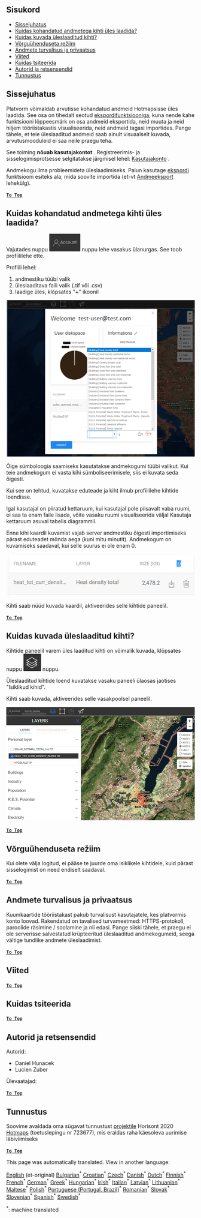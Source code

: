 <h2> Sisukord </h2><ul><li> <a href="#Introduction">Sissejuhatus</a> </li><li> <a href="#How-to-upload-a-layer-with-custom-data">Kuidas kohandatud andmetega kihti üles laadida?</a> </li><li> <a href="#How-to-display-an-uploaded-layer">Kuidas kuvada üleslaaditud kihti?</a> </li><li> <a href="#Offline-mode">Võrguühenduseta režiim</a> </li><li> <a href="#Data-security-and-privacy">Andmete turvalisus ja privaatsus</a> </li><li> <a href="#References">Viited</a> </li><li> <a href="#How-to-cite">Kuidas tsiteerida</a> </li><li> <a href="#Authors-and-reviewers">Autorid ja retsensendid</a> </li><li> <a href="#Acknowledgement">Tunnustus</a> </li></ul><h2> Sissejuhatus </h2><p> Platvorm võimaldab arvutisse kohandatud andmeid Hotmapsisse üles laadida. See osa on tihedalt seotud <a href="Data-export-functionalities">ekspordifunktsiooniga,</a> kuna nende kahe funktsiooni lõppeesmärk on osa andmeid eksportida, neid muuta ja neid hiljem tööriistakastis visualiseerida, neid andmeid tagasi importides. Pange tähele, et teie üleslaaditud andmeid saab ainult visuaalselt kuvada, arvutusmooduleid ei saa neile praegu teha. </p><p> See toiming <strong>nõuab kasutajakontot</strong> . Registreerimis- ja sisselogimisprotsesse selgitatakse järgmisel lehel: <a href="Introduction-to-user-interface#Connect">Kasutajakonto</a> . </p><p> Andmekogu ilma probleemideta üleslaadimiseks. Palun kasutage <a href="Data-export-functionalities">ekspordi</a> funktsiooni esiteks ala, mida soovite importida (et-vt <a href="Data-export-functionalities">Andmeeksport</a> lehekülg). </p><p><ins> <code><strong><a href="#table-of-contents">To Top</a></strong></code> </ins> </p><h2> Kuidas kohandatud andmetega kihti üles laadida? </h2><p> Vajutades nuppu <img alt="konto nuppu" src="images/account-btn.png"/> nuppu lehe vasakus ülanurgas. See toob profiililehe ette. </p><p> Profiili lehel: </p><ol><li> andmestiku tüübi valik </li><li> üleslaaditava faili valik (.tif või .csv) </li><li> laadige üles, klõpsates &quot;+&quot; ikoonil </li></ol><p><img alt="profiililehe üleslaadimine" src="images/profile-upload.png"/></p><p> Õige sümboloogia saamiseks kasutatakse andmekogumi tüübi valikut. Kui teie andmekogum ei vasta kihi sümboliseerimisele, siis ei kuvata seda õigesti. </p><p> Kui see on tehtud, kuvatakse eduteade ja kiht ilmub profiililehe kihtide loendisse. </p><p> Igal kasutajal on piiratud kettaruum, kui kasutajal pole piisavalt vaba ruumi, ei saa ta enam faile lisada, võite vasaku ruumi visualiseerida väljal Kasutaja kettaruum asuval tabelis diagrammil. </p><p> Enne kihi kaardil kuvamist vajab server andmestiku õigesti importimiseks pärast eduteadet mõnda aega (kuni mitu minutit). Andmekogum on kuvamiseks saadaval, kui selle suurus ei ole enam 0. </p><p><img alt="upload_complete" src="images/upload_complete.png"/></p><p> Kihti saab nüüd kuvada kaardil, aktiveerides selle kihtide paneelil. </p><p><ins> <code><strong><a href="#table-of-contents">To Top</a></strong></code> </ins> </p><h2> Kuidas kuvada üleslaaditud kihti? </h2><p> Kihtide paneelil varem üles laaditud kihti on võimalik kuvada, klõpsates nuppu <img alt="kihtide nupp" src="images/layers-btn.png"/> nuppu. </p><p> Üleslaaditud kihtide loend kuvatakse vasaku paneeli ülaosas jaotises &quot;Isiklikud kihid&quot;. </p><p> Kihti saab kuvada, aktiveerides selle vasakpoolsel paneelil. </p><p><img alt="laadige kuvakiht üles" src="images/upload-layers.png"/></p><p><ins> <code><strong><a href="#table-of-contents">To Top</a></strong></code> </ins> </p><h2> Võrguühenduseta režiim </h2><p> Kui olete välja logitud, ei pääse te juurde oma isiklikele kihtidele, kuid pärast sisselogimist on need endiselt saadaval. </p><p><ins> <code><strong><a href="#table-of-contents">To Top</a></strong></code> </ins> </p><h2> Andmete turvalisus ja privaatsus </h2><p> Kuumkaartide tööriistakast pakub turvalisust kasutajatele, kes platvormis konto loovad. Rakendatud on tavalised turvameetmed: HTTPS-protokoll, paroolide räsimine / soolamine ja nii edasi. Pange siiski tähele, et praegu ei ole serverisse salvestatud krüpteeritud üleslaaditud andmekogumeid, seega vältige tundlike andmete üleslaadimist. </p><p><ins> <code><strong><a href="#table-of-contents">To Top</a></strong></code> </ins> </p><h2> Viited </h2><p><ins> <code><strong><a href="#table-of-contents">To Top</a></strong></code> </ins> </p><h2> Kuidas tsiteerida </h2><p><ins> <code><strong><a href="#table-of-contents">To Top</a></strong></code> </ins> </p><h2> Autorid ja retsensendid </h2><p> Autorid: </p><ul><li> Daniel Hunacek </li><li> Lucien Zuber </li></ul><p> Ülevaatajad: </p><p><ins> <code><strong><a href="#table-of-contents">To Top</a></strong></code> </ins> </p><h2> Tunnustus </h2><p> Soovime avaldada oma sügavat tunnustust <a href="https://www.hotmaps-project.eu">projektile</a> Horisont 2020 <a href="https://www.hotmaps-project.eu">Hotmaps</a> (toetuslepingu nr 723677), mis eraldas raha käesoleva uurimise läbiviimiseks </p><p><ins> <code><strong><a href="#table-of-contents">To Top</a></strong></code> </ins> </p>

This page was automatically translated. View in another language:

[English](en-Data-upload-functionalities) (et-original) [Bulgarian](bg-Data-upload-functionalities)<sup>\*</sup> [Croatian](hr-Data-upload-functionalities)<sup>\*</sup> [Czech](cs-Data-upload-functionalities)<sup>\*</sup> [Danish](da-Data-upload-functionalities)<sup>\*</sup> [Dutch](nl-Data-upload-functionalities)<sup>\*</sup>  [Finnish](fi-Data-upload-functionalities)<sup>\*</sup> [French](fr-Data-upload-functionalities)<sup>\*</sup> [German](de-Data-upload-functionalities)<sup>\*</sup> [Greek](el-Data-upload-functionalities)<sup>\*</sup> [Hungarian](hu-Data-upload-functionalities)<sup>\*</sup> [Irish](ga-Data-upload-functionalities)<sup>\*</sup> [Italian](it-Data-upload-functionalities)<sup>\*</sup> [Latvian](lv-Data-upload-functionalities)<sup>\*</sup> [Lithuanian](lt-Data-upload-functionalities)<sup>\*</sup> [Maltese](mt-Data-upload-functionalities)<sup>\*</sup> [Polish](pl-Data-upload-functionalities)<sup>\*</sup> [Portuguese (Portugal, Brazil)](pt-Data-upload-functionalities)<sup>\*</sup> [Romanian](ro-Data-upload-functionalities)<sup>\*</sup> [Slovak](sk-Data-upload-functionalities)<sup>\*</sup> [Slovenian](sl-Data-upload-functionalities)<sup>\*</sup> [Spanish](es-Data-upload-functionalities)<sup>\*</sup> [Swedish](sv-Data-upload-functionalities)<sup>\*</sup> 

<sup>\*</sup>: machine translated
